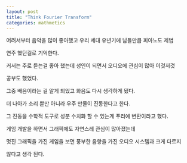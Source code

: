 ```yaml
---
layout: post
title: "Think Fourier Transform"
categories: mathmetics
---
```


어려서부터 음악을 많이 좋아했고 우리 세대 유년기에 남들만큼 피아노도 제법 

연주 했던걸로 기억한다.

커서는 주로 듣는걸 좋아 했는데 성인이 되면서 오디오에 관심이 많아 이것저것

공부도 했었다.

그중 배음이라는 걸 알게 되었고 화음도 다시 생각하게 됐다.

더 나아가 소리 뿐만 아니라 우주 만물이 진동한다고 한다.

그 진동을 수학적 도구로 성분 수치화 할 수 있는게 푸리에 변환이라고 했다.

게임 개발을 하면서 그래픽에도 자연스레 관심이 많아졌는데 

멋진 그래픽을 가진 게임을 보면 풍부한 음향을 가진 오디오 시스템과 크게 다르지 

않다고 생각 된다.







